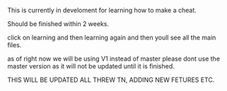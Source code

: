 This is currently in develoment for learning how to make a cheat. 


Should be finished within 2 weeks.


click on learning and then learning again and then youll see all the main files.


as of right now we will be using V1 instead of master please dont use the master version as it will not be updated until it is finished.


THIS WILL BE UPDATED ALL THREW TN, ADDING NEW FETURES ETC.
